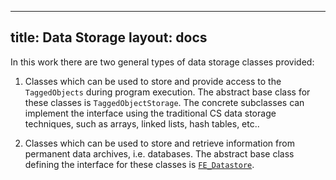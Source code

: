 
---
title: Data Storage
layout: docs
---

In this work there are two general types of data storage classes
provided:

1.  Classes which can be used to store and provide access to the
    `TaggedObjects` during program execution. The abstract base class for
    these classes is `TaggedObjectStorage`. The concrete subclasses can
    implement the interface using the traditional CS data storage
    techniques, such as arrays, linked lists, hash tables, etc..

2.  Classes which can be used to store and retrieve information from
    permanent data archives, i.e. databases. The abstract base class
    defining the interface for these classes is [`FE_Datastore`](FE_Datastore).


